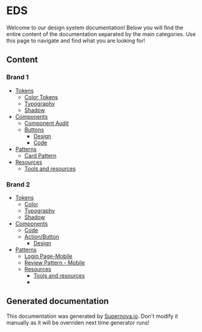 # EDS

Welcome to our design system documentation! Below you will find the entire content of the documentation separated by the main categories. Use this page to navigate and find what you are looking for!

## Content
 
### Brand 1
- [Tokens](./brand-1/tokens/color-tokens.md)
  - [Color Tokens](./brand-1/tokens/color-tokens.md)
  - [Typography](./brand-1/tokens/typography.md)
  - [Shadow](./brand-1/tokens/shadow.md)
- [Components](./brand-1/components/component-audit.md)
  - [Component Audit](./brand-1/components/component-audit.md)
  - [Buttons](./brand-1/components/buttons/design.md)
    - [Design](./brand-1/components/buttons/design.md)
    - [Code](./brand-1/components/buttons/code.md)
- [Patterns](./brand-1/patterns/card-pattern.md)
  - [Card Pattern](./brand-1/patterns/card-pattern.md)
- [Resources](./brand-1/resources/tools-and-resources.md)
  - [Tools and resources](./brand-1/resources/tools-and-resources.md)
 
### Brand 2
- [Tokens](./brand-2/tokens/color.md)
  - [Color](./brand-2/tokens/color.md)
  - [Typography](./brand-2/tokens/typography.md)
  - [Shadow](./brand-2/tokens/shadow.md)
- [Components](./brand-2/components/action-button/design.md)
  - [Code](./brand-2/components/code.md)
  - [Action/Button ](./brand-2/components/action-button/design.md)
    - [Design](./brand-2/components/action-button/design.md)
- [Patterns](./brand-2/patterns/login-page-mobile.md)
  - [Login Page-Mobile](./brand-2/patterns/login-page-mobile.md)
  - [Review Pattern - Mobile](./brand-2/patterns/review-pattern-mobile.md)
  - [Resources](./brand-2/patterns/resources/tools-and-resources.md)
    - [Tools and resources](./brand-2/patterns/resources/tools-and-resources.md)
    - [](./brand-2/patterns/resources/item.md)

## Generated documentation

This documentation was generated by [Supernova.io](https://supernova.io). Don't modify it manually as it will be overriden next time generator runs!